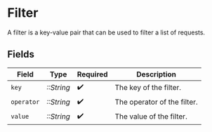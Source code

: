 # Filter

A filter is a key-value pair that can be used to filter a list of requests.


## Fields

| Field                       | Type                        | Required                    | Description                 |
| --------------------------- | --------------------------- | --------------------------- | --------------------------- |
| `key`                       | *::String*                  | :heavy_check_mark:          | The key of the filter.      |
| `operator`                  | *::String*                  | :heavy_check_mark:          | The operator of the filter. |
| `value`                     | *::String*                  | :heavy_check_mark:          | The value of the filter.    |